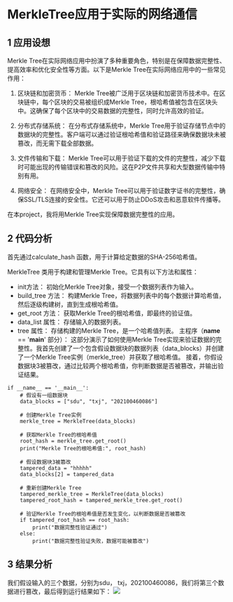 # MerkleTree应用于实际的网络通信
## 1 应用设想
Merkle Tree在实际网络应用中扮演了多种重要角色，特别是在保障数据完整性、提高效率和优化安全性等方面。以下是Merkle Tree在实际网络应用中的一些常见作用：

1. 区块链和加密货币： Merkle Tree被广泛用于区块链和加密货币技术中。在区块链中，每个区块的交易被组织成Merkle Tree，根哈希值被包含在区块头中。这确保了每个区块中的交易数据的完整性，同时允许高效的验证。

3. 分布式存储系统： 在分布式存储系统中，Merkle Tree用于验证存储节点中的数据块的完整性。客户端可以通过验证根哈希值和验证路径来确保数据块未被篡改，而无需下载全部数据。

5. 文件传输和下载： Merkle Tree可以用于验证下载的文件的完整性，减少下载时可能出现的传输错误和篡改的风险。这在P2P文件共享和大型数据传输中特别有用。

7. 网络安全： 在网络安全中，Merkle Tree可以用于验证数字证书的完整性，确保SSL/TLS连接的安全性。它还可以用于防止DDoS攻击和恶意软件传播等。

在本project，我将用Merkle Tree实现保障数据完整性的应用。
## 2 代码分析

首先通过calculate_hash 函数，用于计算给定数据的SHA-256哈希值。

MerkleTree 类用于构建和管理Merkle Tree。它具有以下方法和属性：
- init方法： 初始化Merkle Tree对象，接受一个数据列表作为输入。
- build_tree 方法： 构建Merkle Tree，将数据列表中的每个数据计算哈希值，然后逐级构建树，直到生成根哈希值。
- get_root 方法： 获取Merkle Tree的根哈希值，即最终的验证值。
- data_list 属性： 存储输入的数据列表。
- tree 属性： 存储构建的Merkle Tree，是一个哈希值列表。
主程序（__name__ == '__main__' 部分）： 这部分演示了如何使用Merkle Tree实现来验证数据的完整性。我首先创建了一个包含假设数据块的数据列表（data_blocks）并创建了一个Merkle Tree实例（merkle_tree）并获取了根哈希值。
接着，你假设数据块3被篡改，通过比较两个根哈希值，你判断数据是否被篡改，并输出验证结果。
```
if __name__ == '__main__':
    # 假设有一组数据块
    data_blocks = ["sdu", "txj", "202100460086"]

    # 创建Merkle Tree实例
    merkle_tree = MerkleTree(data_blocks)

    # 获取Merkle Tree的根哈希值
    root_hash = merkle_tree.get_root()
    print("Merkle Tree的根哈希值:", root_hash)

    # 假设数据块3被篡改
    tampered_data = "hhhhh"
    data_blocks[2] = tampered_data

    # 重新创建Merkle Tree
    tampered_merkle_tree = MerkleTree(data_blocks)
    tampered_root_hash = tampered_merkle_tree.get_root()

    # 验证Merkle Tree的根哈希值是否发生变化，以判断数据是否被篡改
    if tampered_root_hash == root_hash:
        print("数据完整性验证通过")
    else:
        print("数据完整性验证失败，数据可能被篡改")
```
## 3 结果分析
我们假设输入的三个数据，分别为sdu， txj，202100460086，我们将第三个数据进行篡改，最后得到运行结果如下：
![](https://img1.imgtp.com/2023/08/02/uVObkbKL.png)
